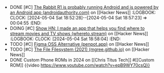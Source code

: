 - DONE [#C] [The Rabbit R1 is probably running Android and is powered by an Android app (androidauthority.com)](https://news.ycombinator.com/item?id=40217453) on [[Hacker News]]
  :LOGBOOK:
  CLOCK: [2024-05-04 Sat 18:52:28]--[2024-05-04 Sat 18:57:23] =>  00:04:55
  :END:
- DOING [#C] [Show HN: I made an app that helps you find where to stream movies and TV shows (whereto.stream)](https://news.ycombinator.com/item?id=40213562) on [[Hacker News]]
  :LOGBOOK:
  CLOCK: [2024-05-04 Sat 18:58:04]
  :END:
- TODO [#C] [Figma OSS Alternative (penpot.app)](https://penpot.app/) on [[Hacker News]]
- TODO [#C] [The File Filesystem (2021) (mgree.github.io)](https://mgree.github.io/ffs/) on [[Hacker News]]
- DONE Custom Phone ROMs in 2024 on [[Chris Titus Tech]] #[[Custom ROM]]
  {{video https://www.youtube.com/watch?v=epB9WY70csQ}}